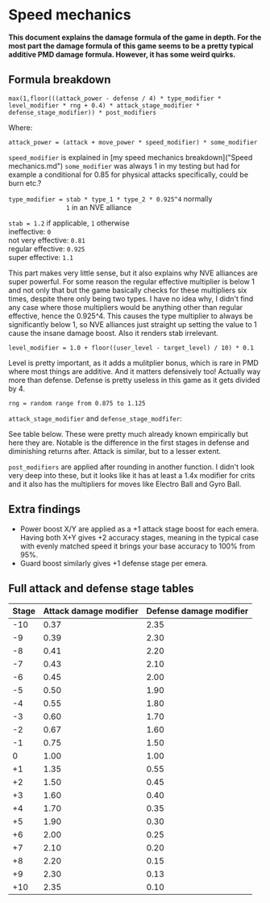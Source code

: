 
# Speed mechanics
**This document explains the damage formula of the game in depth. For the most part the damage formula of this game seems to be a pretty typical additive PMD damage formula. However, it has some weird quirks.**

## Formula breakdown

`max(1,floor(((attack_power - defense / 4) * type_modifier * level_modifier * rng + 0.4) * attack_stage_modifier * defense_stage_modifier)) * post_modifiers`

Where:

`attack_power = (attack + move_power * speed_modifier) * some_modifier`

`speed_modifier` is explained in [my speed mechanics breakdown]("Speed mechanics.md")
`some_modifier` was always 1 in my testing but had for example a conditional for 0.85 for physical attacks specifically, could be burn etc.?

`type_modifier = stab * type_1 * type_2 * 0.925^4` normally\
`                1` in an NVE alliance

`stab = 1.2` if applicable, `1` otherwise\
ineffective: `0`\
not very effective: `0.81`\
regular effective: `0.925`\
super effective: `1.1`

This part makes very little sense, but it also explains why NVE alliances are super powerful. For some reason the regular effective multiplier is below 1 and not only that but the game basically checks for these multipliers six times, despite there only being two types. I have no idea why, I didn't find any case where those multipliers would be anything other than regular effective, hence the 0.925^4. This causes the type multiplier to always be significantly below 1, so NVE alliances just straight up setting the value to 1 cause the insane damage boost. Also it renders stab irrelevant.

`level_modifier = 1.0 + floor((user_level - target_level) / 10) * 0.1`

Level is pretty important, as it adds a mulitplier bonus, which is rare in PMD where most things are additive. And it matters defensively too! Actually way more than defense. Defense is pretty useless in this game as it gets divided by 4.

`rng = random range from 0.875 to 1.125`

`attack_stage_modifier` and `defense_stage_modfifer`:

See table below. These were pretty much already known empirically but here they are. Notable is the difference in the first stages in defense and diminishing returns after. Attack is similar, but to a lesser extent.

`post_modifiers` are applied after rounding in another function. I didn't look very deep into these, but it looks like it has at least a 1.4x modifier for crits and it also has the multipliers for moves like Electro Ball and Gyro Ball.

## Extra findings

- Power boost X/Y are applied as a +1 attack stage boost for each emera. Having both X+Y gives +2 accuracy stages, meaning in the typical case with evenly matched speed it brings your base accuracy to 100% from 95%.
- Guard boost similarly gives +1 defense stage per emera.

## Full attack and defense stage tables

| Stage | Attack damage modifier | Defense damage modifier |
|--|--|--|
|-10 |  0.37|2.35|
|-9  |  0.39|2.30|
|-8  |  0.41|2.20|
|-7  |  0.43|2.10|
|-6  |  0.45|2.00|
|-5  |  0.50|1.90|
|-4  |  0.55|1.80|
|-3  |  0.60|1.70|
|-2  |  0.67|1.60|
|-1  |  0.75|1.50|
| 0  |  1.00|1.00|
|+1  |  1.35|0.55|
|+2  |  1.50|0.45|
|+3  |  1.60|0.40|
|+4  |  1.70|0.35|
|+5  |  1.90|0.30|
|+6  |  2.00|0.25|
|+7  |  2.10|0.20|
|+8  |  2.20|0.15|
|+9  |  2.30|0.13|
|+10 |  2.35|0.10|

